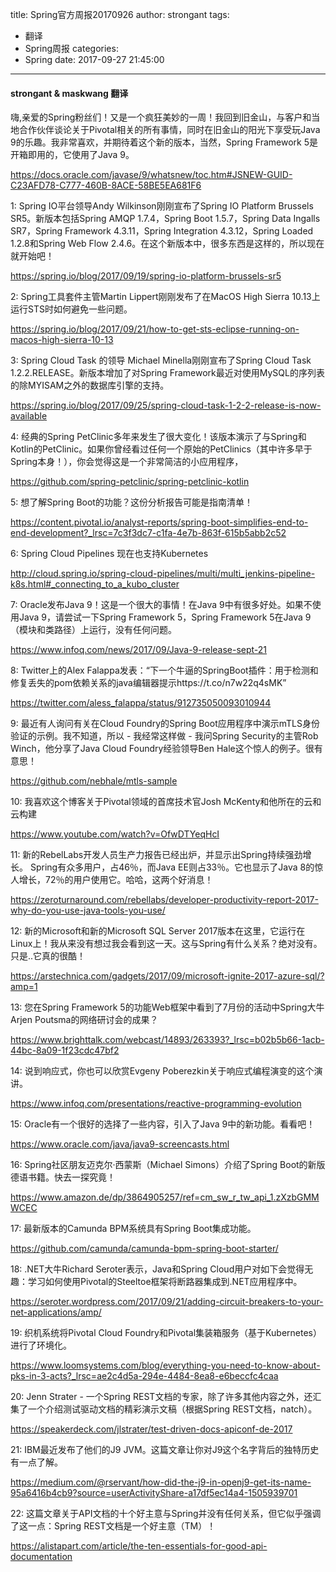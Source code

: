 title: Spring官方周报20170926
author: strongant
tags:
  - 翻译
  - Spring周报
categories:
  - Spring
date: 2017-09-27 21:45:00
---
#### strongant & maskwang 翻译

嗨,亲爱的Spring粉丝们！又是一个疯狂美妙的一周！我回到旧金山，与客户和当地合作伙伴谈论关于Pivotal相关的所有事情，同时在旧金山的阳光下享受玩Java 9的乐趣。我非常喜欢，并期待着这个新的版本，当然，Spring Framework 5是开箱即用的，它使用了Java 9。

https://docs.oracle.com/javase/9/whatsnew/toc.htm#JSNEW-GUID-C23AFD78-C777-460B-8ACE-58BE5EA681F6

1: Spring IO平台领导Andy Wilkinson刚刚宣布了Spring IO Platform Brussels SR5。新版本包括Spring AMQP 1.7.4，Spring Boot 1.5.7，Spring Data Ingalls SR7，Spring Framework 4.3.11，Spring Integration 4.3.12，Spring Loaded 1.2.8和Spring Web Flow 2.4.6。在这个新版本中，很多东西是这样的，所以现在就开始吧！

https://spring.io/blog/2017/09/19/spring-io-platform-brussels-sr5

2: Spring工具套件主管Martin Lippert刚刚发布了在MacOS High Sierra 10.13上运行STS时如何避免一些问题。

https://spring.io/blog/2017/09/21/how-to-get-sts-eclipse-running-on-macos-high-sierra-10-13

3: Spring Cloud Task 的领导 Michael Minella刚刚宣布了Spring Cloud Task 1.2.2.RELEASE。新版本增加了对Spring Framework最近对使用MySQL的序列表的除MYISAM之外的数据库引擎的支持。

https://spring.io/blog/2017/09/25/spring-cloud-task-1-2-2-release-is-now-available

4: 经典的Spring PetClinic多年来发生了很大变化！该版本演示了与Spring和Kotlin的PetClinic。如果你曾经看过任何一个原始的PetClinics（其中许多早于Spring本身！），你会觉得这是一个非常简洁的小应用程序，

https://github.com/spring-petclinic/spring-petclinic-kotlin

5: 想了解Spring Boot的功能？这份分析报告可能是指南清单！

https://content.pivotal.io/analyst-reports/spring-boot-simplifies-end-to-end-development?_lrsc=7c3f3dc7-c1fa-4e7b-863f-615b5abb2c52

6: Spring Cloud Pipelines 现在也支持Kubernetes

http://cloud.spring.io/spring-cloud-pipelines/multi/multi_jenkins-pipeline-k8s.html#_connecting_to_a_kubo_cluster

7: Oracle发布Java 9！这是一个很大的事情！在Java 9中有很多好处。如果不使用Java 9，请尝试一下Spring Framework 5，Spring Framework 5在Java 9（模块和类路径）上运行，没有任何问题。

https://www.infoq.com/news/2017/09/Java-9-release-sept-21

8: Twitter上的Alex Falappa发表：“下一个牛逼的SpringBoot插件：用于检测和修复丢失的pom依赖关系的java编辑器提示https://t.co/n7w22q4sMK”

https://twitter.com/aless_falappa/status/912735050093010944

9: 最近有人询问有关在Cloud Foundry的Spring Boot应用程序中演示mTLS身份验证的示例。我不知道，所以 - 我经常这样做 - 我问Spring Security的主管Rob Winch，他分享了Java Cloud Foundry经验领导Ben Hale这个惊人的例子。很有意思！

https://github.com/nebhale/mtls-sample

10: 我喜欢这个博客关于Pivotal领域的首席技术官Josh McKenty和他所在的云和云构建

https://www.youtube.com/watch?v=OfwDTYeqHcI

11: 新的RebelLabs开发人员生产力报告已经出炉，并显示出Spring持续强劲增长。 Spring有众多用户，占46％，而Java EE则占33％。它也显示了Java 8的惊人增长，72％的用户使用它。哈哈，这两个好消息！

https://zeroturnaround.com/rebellabs/developer-productivity-report-2017-why-do-you-use-java-tools-you-use/

12: 新的Microsoft和新的Microsoft SQL Server 2017版本在这里，它运行在Linux上！我从来没有想过我会看到这一天。这与Spring有什么关系？绝对没有。只是..它真的很酷！

https://arstechnica.com/gadgets/2017/09/microsoft-ignite-2017-azure-sql/?amp=1

13: 您在Spring Framework 5的功能Web框架中看到了7月份的活动中Spring大牛Arjen Poutsma的网络研讨会的成果？

https://www.brighttalk.com/webcast/14893/263393?_lrsc=b02b5b66-1acb-44bc-8a09-1f23cdc47bf2

14: 说到响应式，你也可以欣赏Evgeny Poberezkin关于响应式编程演变的这个演讲。

https://www.infoq.com/presentations/reactive-programming-evolution

15: Oracle有一个很好的选择了一些内容，引入了Java 9中的新功能。看看吧！

https://www.oracle.com/java/java9-screencasts.html

16: Spring社区朋友迈克尔·西蒙斯（Michael Simons）介绍了Spring Boot的新版德语书籍。快去一探究竟！

https://www.amazon.de/dp/3864905257/ref=cm_sw_r_tw_api_1.zXzbGMMWCEC

17: 最新版本的Camunda BPM系统具有Spring Boot集成功能。

https://github.com/camunda/camunda-bpm-spring-boot-starter/

18: .NET大牛Richard Seroter表示，Java和Spring Cloud用户对如下会觉得无趣：学习如何使用Pivotal的Steeltoe框架将断路器集成到.NET应用程序中。

https://seroter.wordpress.com/2017/09/21/adding-circuit-breakers-to-your-net-applications/amp/

19: 织机系统将Pivotal Cloud Foundry和Pivotal集装箱服务（基于Kubernetes）进行了环境化。

https://www.loomsystems.com/blog/everything-you-need-to-know-about-pks-in-3-acts?_lrsc=ae2c4d5a-294e-4484-8ea8-e6beccfc4caa

20: Jenn Strater - 一个Spring REST文档的专家，除了许多其他内容之外，还汇集了一个介绍测试驱动文档的精彩演示文稿（根据Spring REST文档，natch）。

https://speakerdeck.com/jlstrater/test-driven-docs-apiconf-de-2017

21: IBM最近发布了他们的J9 JVM。这篇文章让你对J9这个名字背后的独特历史有一点了解。

https://medium.com/@rservant/how-did-the-j9-in-openj9-get-its-name-95a6416b4cb9?source=userActivityShare-a17df5ec14a4-1505939701

22: 这篇文章关于API文档的十个好主意与Spring并没有任何关系，但它似乎强调了这一点：Spring REST文档是一个好主意（TM）！

https://alistapart.com/article/the-ten-essentials-for-good-api-documentation

